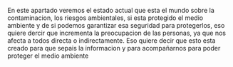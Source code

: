 En este apartado veremos el estado actual que esta el mundo sobre la contaminacion, los riesgos ambientales, si esta protegido el medio ambiente y de si podemos garantizar esa seguridad para protegerlos, eso quiere dercir que incrementa la preocupacion de las personas, ya que nos afecta a todos directa o indirectamente.
Eso quiere decir que esto esta creado para que sepais la informacion y para acompañarnos para poder proteger el medio ambiente 
